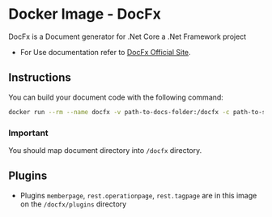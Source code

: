 # Docker Image - DocFx

DocFx is a Document generator for .Net Core a .Net Framework project

- For Use documentation refer to [DocFx Official Site](https://dotnet.github.io/docfx/).

## Instructions

You can build your document code with the following command:

```sh
docker run --rm --name docfx -v path-to-docs-folder:/docfx -c path-to-src-if-apply -w /docfx dynamicdevs/docfx:latest docfx docfx.json build
```

### **Important**

You should map document directory into `/docfx` directory.

## Plugins

- Plugins `memberpage`, `rest.operationpage`, `rest.tagpage` are in this image on the `/docfx/plugins` directory